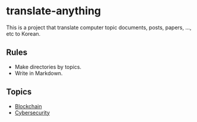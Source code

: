 # translate-anything
This is a project that translate computer topic documents, posts, papers, ..., etc to Korean.

## Rules
* Make directories by topics.
* Write in Markdown.

## Topics
* [Blockchain](./Blockchain)
* [Cybersecurity](./Cybersecurity)